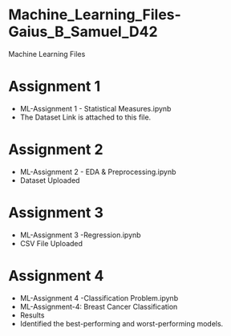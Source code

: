 # Machine_Learning_Files-Gaius_B_Samuel_D42
Machine Learning Files

# Assignment 1
- ML-Assignment 1 - Statistical Measures.ipynb
- The Dataset Link is attached to this file.

# Assignment 2
- ML-Assignment 2 - EDA & Preprocessing.ipynb
- Dataset Uploaded

# Assignment 3
- ML-Assignment 3 -Regression.ipynb
- CSV File Uploaded

# Assignment 4
-  ML-Assignment 4 -Classification Problem.ipynb
-  ML-Assignment-4: Breast Cancer Classification
- Results
- Identified the best-performing and worst-performing models.
